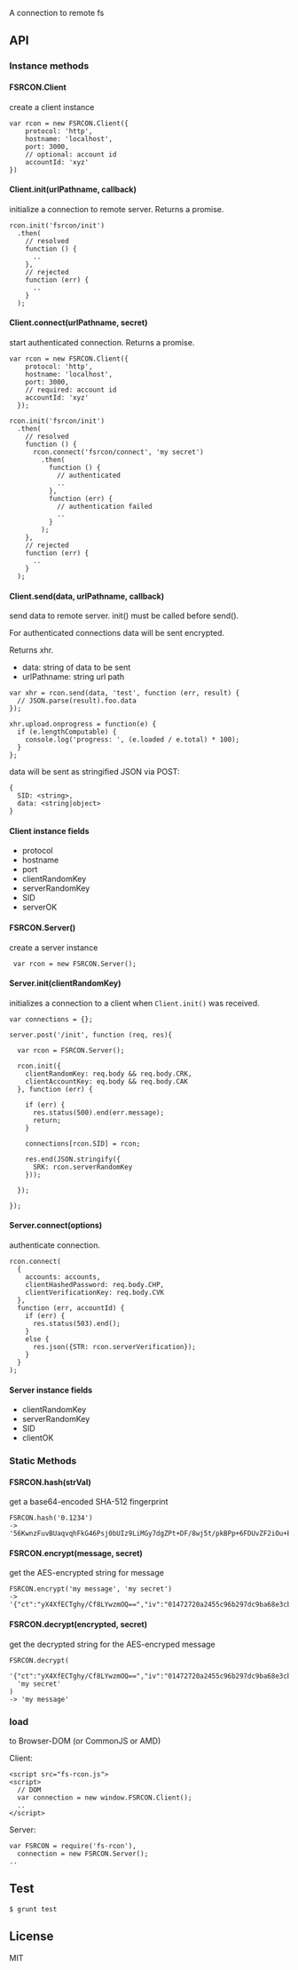 A connection to remote fs

API
---

### Instance methods

#### FSRCON.Client

create a client instance

```
var rcon = new FSRCON.Client({
    protocol: 'http',
    hostname: 'localhost',
    port: 3000,
    // optional: account id
    accountId: 'xyz'  
})
```

#### Client.init(urlPathname, callback)

initialize a connection to remote server. Returns a promise.

```
rcon.init('fsrcon/init')
  .then(
    // resolved
    function () {
      ..
    },  
    // rejected
    function (err) {
      ..
    }
  );
```

#### Client.connect(urlPathname, secret)

start authenticated connection. Returns a promise.

```
var rcon = new FSRCON.Client({
    protocol: 'http',
    hostname: 'localhost',
    port: 3000,
    // required: account id
    accountId: 'xyz'
  });

rcon.init('fsrcon/init')
  .then(
    // resolved
    function () {
      rcon.connect('fsrcon/connect', 'my secret')
        .then(
          function () {
            // authenticated
            ..
          },
          function (err) {
            // authentication failed
            ..
          }
        );
    },  
    // rejected
    function (err) {
      ..
    }
  );
```

#### Client.send(data, urlPathname, callback)

send data to remote server. init() must be called before send().

For authenticated connections data will be sent encrypted.

Returns xhr.

* data: string of data to be sent
* urlPathname: string url path 

```
var xhr = rcon.send(data, 'test', function (err, result) {
  // JSON.parse(result).foo.data
});

xhr.upload.onprogress = function(e) {
  if (e.lengthComputable) {
    console.log('progress: ', (e.loaded / e.total) * 100);
  }
};
```

data will be sent as stringified JSON via POST:

```
{
  SID: <string>,
  data: <string|object>
}
```

#### Client instance fields

* protocol
* hostname
* port
* clientRandomKey
* serverRandomKey
* SID 
* serverOK

#### FSRCON.Server()

create a server instance

```
 var rcon = new FSRCON.Server();
```

#### Server.init(clientRandomKey)

initializes a connection to a client when `Client.init()` was received.

```
var connections = {};

server.post('/init', function (req, res){

  var rcon = FSRCON.Server();

  rcon.init({
    clientRandomKey: req.body && req.body.CRK,
    clientAccountKey: eq.body && req.body.CAK
  }, function (err) {

    if (err) {
      res.status(500).end(err.message);
      return;        
    }

    connections[rcon.SID] = rcon;

    res.end(JSON.stringify({
      SRK: rcon.serverRandomKey
    }));
    
  });

});
```

#### Server.connect(options)

authenticate connection.

```
rcon.connect(
  {
    accounts: accounts,
    clientHashedPassword: req.body.CHP,
    clientVerificationKey: req.body.CVK
  }, 
  function (err, accountId) {     
    if (err) {
      res.status(503).end();
    }
    else {
      res.json({STR: rcon.serverVerification});
    }
  }
);
```


#### Server instance fields

* clientRandomKey
* serverRandomKey
* SID
* clientOK

### Static Methods

#### FSRCON.hash(strVal)

get a base64-encoded SHA-512 fingerprint

```
FSRCON.hash('0.1234')
-> '56KwnzFuvBUaqvqhFkG46Psj0bUIz9LiMGy7dgZPt+DF/8wj5t/pkBPp+6FDUvZF2iOu+E2uCkgotDmtHAo6JA=='
```

#### FSRCON.encrypt(message, secret)

get the AES-encrypted string for message 

```
FSRCON.encrypt('my message', 'my secret')
-> '{"ct":"yX4XfECTghy/Cf8LYwzmOQ==","iv":"01472720a2455c96b297dc9ba68e3cbe","s":"34c58f289265cbfc"}'
```

#### FSRCON.decrypt(encrypted, secret)

get the decrypted string for the AES-encryped message 

```
FSRCON.decrypt(
  '{"ct":"yX4XfECTghy/Cf8LYwzmOQ==","iv":"01472720a2455c96b297dc9ba68e3cbe","s":"34c58f289265cbfc"}', 
  'my secret'
)
-> 'my message'
```

### load

to Browser-DOM (or CommonJS or AMD)

Client:

```
<script src="fs-rcon.js">
<script>
  // DOM
  var connection = new window.FSRCON.Client();
  ..
</script>
```

Server:

```
var FSRCON = require('fs-rcon'),
  connection = new FSRCON.Server();
..
```


Test
----

```
$ grunt test
```

License
-------
MIT
